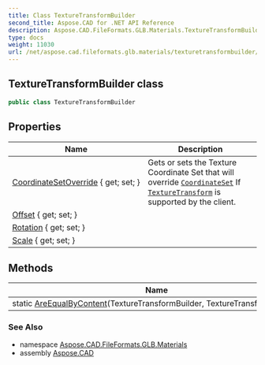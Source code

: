 ```yaml
---
title: Class TextureTransformBuilder
second_title: Aspose.CAD for .NET API Reference
description: Aspose.CAD.FileFormats.GLB.Materials.TextureTransformBuilder class. 
type: docs
weight: 11030
url: /net/aspose.cad.fileformats.glb.materials/texturetransformbuilder/
---
```

## TextureTransformBuilder class

```csharp
public class TextureTransformBuilder
```

## Properties

| Name | Description |
| --- | --- |
| [CoordinateSetOverride](../../aspose.cad.fileformats.glb.materials/texturetransformbuilder/coordinatesetoverride/) { get; set; } | Gets or sets the Texture Coordinate Set that will override [`CoordinateSet`](../texturebuilder/coordinateset/) If [`TextureTransform`](../../aspose.cad.fileformats.glb/texturetransform/) is supported by the client. |
| [Offset](../../aspose.cad.fileformats.glb.materials/texturetransformbuilder/offset/) { get; set; } |  |
| [Rotation](../../aspose.cad.fileformats.glb.materials/texturetransformbuilder/rotation/) { get; set; } |  |
| [Scale](../../aspose.cad.fileformats.glb.materials/texturetransformbuilder/scale/) { get; set; } |  |

## Methods

| Name | Description |
| --- | --- |
| static [AreEqualByContent](../../aspose.cad.fileformats.glb.materials/texturetransformbuilder/areequalbycontent/)(TextureTransformBuilder, TextureTransformBuilder) |  |

### See Also

* namespace [Aspose.CAD.FileFormats.GLB.Materials](../../aspose.cad.fileformats.glb.materials/)
* assembly [Aspose.CAD](../../)


